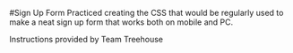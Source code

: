 #Sign Up Form
Practiced creating the CSS that would be regularly used to make a neat sign up form that works both on mobile and PC.

Instructions provided by Team Treehouse
